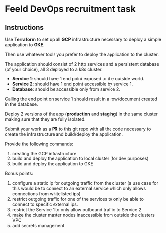 # Feeld DevOps recruitment task

## Instructions 

Use **Terraform** to set up all **GCP** infrastructure necessary to deploy a simple
application to **GKE**.

Then use whatever tools you prefer to deploy the application to the cluster.

The application should consist of 2 http services and a persistent database
(of your choice), all 3 deployed to a k8s cluster.

- **Service 1**: should have 1 end point exposed to the outside world. 
- **Service 2**: should have 1 end point accessible by service 1. 
- **Database**: should be accessible only from service 2. 

Calling the end point on service 1 should result in a row/document
created in the database.

Deploy 2 versions of the app (**production** and **staging**) in the same cluster
making sure that they are fully isolated.

Submit your work as a **PR** to this git repo with all the code necessary to create the
infrastructure and build/deploy the application.

Provide the following commands:
1. creating the GCP infrastructure
2. build and deploy the application to local cluster (for dev purposes)
3. build and deploy the application to GKE

Bonus points:
1. configure a static ip for outgoing traffic from the cluster (a use case
   for this would be to connect to an external service which only allows
   connections from whitelisted ips)
2. restrict outgoing traffic for one of the services to only be able to connect
   to specific external ips.
3. restrict the Service 1 to only allow outbound traffic to Service 2
4. make the cluster master nodes inaccessible from outside the clusters VPC
4. add secrets management
